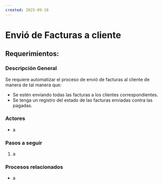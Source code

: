 ```yaml
---
created: 2025-09-18
---
```


# Envió de Facturas a cliente
## Requerimientos:
### Descripción General
Se requiere automatizar el proceso de envió de facturas al cliente de manera de tal manera que: 
- Se estén enviando todas las facturas a los clientes correspondientes.
- Se tenga un registro del estado de las facturas enviadas contra las pagadas.
 
### Actores
- a

### Pasos a seguir
1. a

### Procesos relacionados 
- a